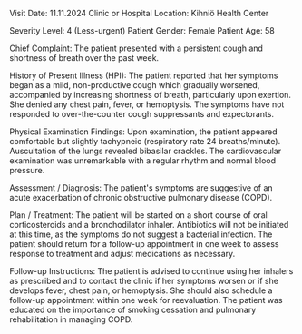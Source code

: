 Visit Date: 11.11.2024
Clinic or Hospital Location: Kihniö Health Center

Severity Level: 4 (Less-urgent)
Patient Gender: Female
Patient Age: 58

Chief Complaint:
The patient presented with a persistent cough and shortness of breath over the past week.

History of Present Illness (HPI):
The patient reported that her symptoms began as a mild, non-productive cough which gradually worsened, accompanied by increasing shortness of breath, particularly upon exertion. She denied any chest pain, fever, or hemoptysis. The symptoms have not responded to over-the-counter cough suppressants and expectorants.

Physical Examination Findings:
Upon examination, the patient appeared comfortable but slightly tachypneic (respiratory rate 24 breaths/minute). Auscultation of the lungs revealed bibasilar crackles. The cardiovascular examination was unremarkable with a regular rhythm and normal blood pressure.

Assessment / Diagnosis:
The patient's symptoms are suggestive of an acute exacerbation of chronic obstructive pulmonary disease (COPD).

Plan / Treatment:
The patient will be started on a short course of oral corticosteroids and a bronchodilator inhaler. Antibiotics will not be initiated at this time, as the symptoms do not suggest a bacterial infection. The patient should return for a follow-up appointment in one week to assess response to treatment and adjust medications as necessary.

Follow-up Instructions:
The patient is advised to continue using her inhalers as prescribed and to contact the clinic if her symptoms worsen or if she develops fever, chest pain, or hemoptysis. She should also schedule a follow-up appointment within one week for reevaluation. The patient was educated on the importance of smoking cessation and pulmonary rehabilitation in managing COPD.